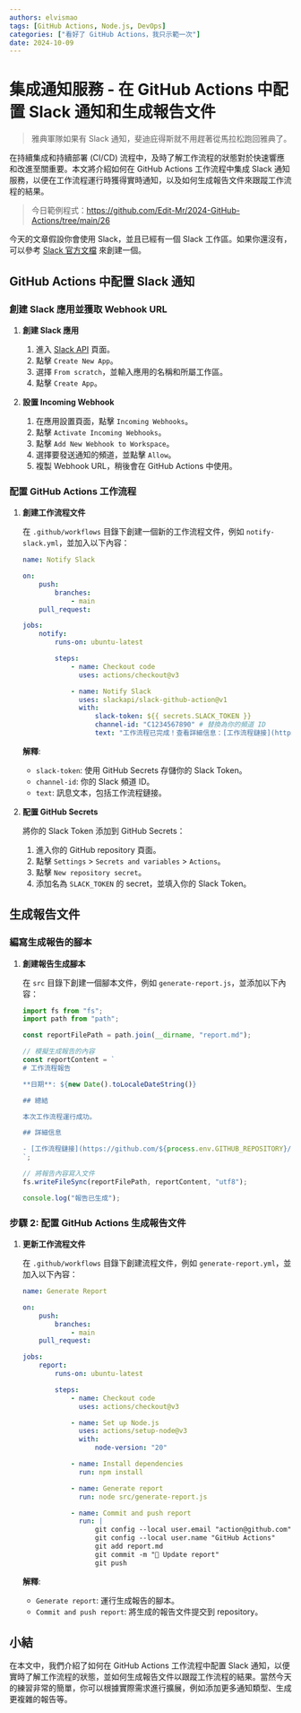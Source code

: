 ```yaml
---
authors: elvismao
tags: [GitHub Actions, Node.js, DevOps]
categories: ["看好了 GitHub Actions，我只示範一次"]
date: 2024-10-09
---
```


# 集成通知服務 - 在 GitHub Actions 中配置 Slack 通知和生成報告文件

> 雅典軍隊如果有 Slack 通知，斐迪庇得斯就不用趕著從馬拉松跑回雅典了。

在持續集成和持續部署 (CI/CD) 流程中，及時了解工作流程的狀態對於快速響應和改進至關重要。本文將介紹如何在 GitHub Actions 工作流程中集成 Slack 通知服務，以便在工作流程運行時獲得實時通知，以及如何生成報告文件來跟蹤工作流程的結果。

> 今日範例程式：<https://github.com/Edit-Mr/2024-GitHub-Actions/tree/main/26>

今天的文章假設你會使用 Slack，並且已經有一個 Slack 工作區。如果你還沒有，可以參考 [Slack 官方文檔](https://slack.com/intl/zh-tw/help/articles/206845317-Create-a-Slack-workspace) 來創建一個。

## GitHub Actions 中配置 Slack 通知

### 創建 Slack 應用並獲取 Webhook URL

1. **創建 Slack 應用**

    1. 進入 [Slack API](https://api.slack.com/apps) 頁面。
    2. 點擊 `Create New App`。
    3. 選擇 `From scratch`，並輸入應用的名稱和所屬工作區。
    4. 點擊 `Create App`。

2. **設置 Incoming Webhook**

    1. 在應用設置頁面，點擊 `Incoming Webhooks`。
    2. 點擊 `Activate Incoming Webhooks`。
    3. 點擊 `Add New Webhook to Workspace`。
    4. 選擇要發送通知的頻道，並點擊 `Allow`。
    5. 複製 Webhook URL，稍後會在 GitHub Actions 中使用。

### 配置 GitHub Actions 工作流程

1. **創建工作流程文件**

    在 `.github/workflows` 目錄下創建一個新的工作流程文件，例如 `notify-slack.yml`，並加入以下內容：

    ```yaml
    name: Notify Slack

    on:
        push:
            branches:
                - main
        pull_request:

    jobs:
        notify:
            runs-on: ubuntu-latest

            steps:
                - name: Checkout code
                  uses: actions/checkout@v3

                - name: Notify Slack
                  uses: slackapi/slack-github-action@v1
                  with:
                      slack-token: ${{ secrets.SLACK_TOKEN }}
                      channel-id: "C1234567890" # 替換為你的頻道 ID
                      text: "工作流程已完成！查看詳細信息：[工作流程鏈接](https://github.com/${{ github.repository }}/actions/runs/${{ github.run_id }})"
    ```

    **解釋**:

    - `slack-token`: 使用 GitHub Secrets 存儲你的 Slack Token。
    - `channel-id`: 你的 Slack 頻道 ID。
    - `text`: 訊息文本，包括工作流程鏈接。

2. **配置 GitHub Secrets**

    將你的 Slack Token 添加到 GitHub Secrets：

    1. 進入你的 GitHub repository 頁面。
    2. 點擊 `Settings` > `Secrets and variables` > `Actions`。
    3. 點擊 `New repository secret`。
    4. 添加名為 `SLACK_TOKEN` 的 secret，並填入你的 Slack Token。

## 生成報告文件

### 編寫生成報告的腳本

1. **創建報告生成腳本**

    在 `src` 目錄下創建一個腳本文件，例如 `generate-report.js`，並添加以下內容：

    ```javascript
    import fs from "fs";
    import path from "path";

    const reportFilePath = path.join(__dirname, "report.md");

    // 模擬生成報告的內容
    const reportContent = `
    # 工作流程報告
    
    **日期**: ${new Date().toLocaleDateString()}
    
    ## 總結
    
    本次工作流程運行成功。
    
    ## 詳細信息
    
    - [工作流程鏈接](https://github.com/${process.env.GITHUB_REPOSITORY}/actions/runs/${process.env.GITHUB_RUN_ID})
    `;

    // 將報告內容寫入文件
    fs.writeFileSync(reportFilePath, reportContent, "utf8");

    console.log("報告已生成");
    ```

### 步驟 2: 配置 GitHub Actions 生成報告文件

1. **更新工作流程文件**

    在 `.github/workflows` 目錄下創建流程文件，例如 `generate-report.yml`，並加入以下內容：

    ```yaml
    name: Generate Report

    on:
        push:
            branches:
                - main
        pull_request:

    jobs:
        report:
            runs-on: ubuntu-latest

            steps:
                - name: Checkout code
                  uses: actions/checkout@v3

                - name: Set up Node.js
                  uses: actions/setup-node@v3
                  with:
                      node-version: "20"

                - name: Install dependencies
                  run: npm install

                - name: Generate report
                  run: node src/generate-report.js

                - name: Commit and push report
                  run: |
                      git config --local user.email "action@github.com"
                      git config --local user.name "GitHub Actions"
                      git add report.md
                      git commit -m "📝 Update report"
                      git push
    ```

    **解釋**:

    - `Generate report`: 運行生成報告的腳本。
    - `Commit and push report`: 將生成的報告文件提交到 repository。

## 小結

在本文中，我們介紹了如何在 GitHub Actions 工作流程中配置 Slack 通知，以便實時了解工作流程的狀態，並如何生成報告文件以跟蹤工作流程的結果。當然今天的練習非常的簡單，你可以根據實際需求進行擴展，例如添加更多通知類型、生成更複雜的報告等。
